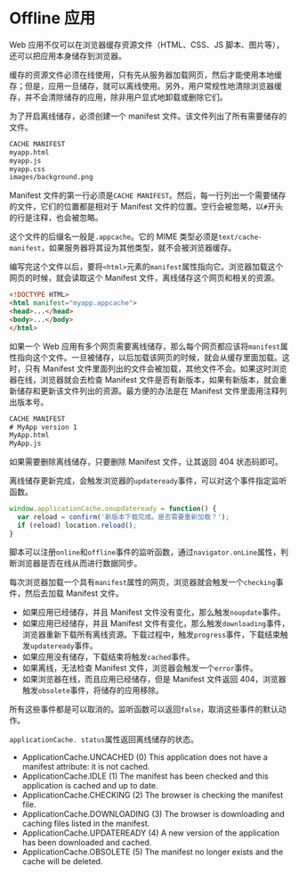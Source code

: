 # Offline 应用

Web 应用不仅可以在浏览器缓存资源文件（HTML、CSS、JS 脚本、图片等），还可以把应用本身储存到浏览器。

缓存的资源文件必须在线使用，只有先从服务器加载网页，然后才能使用本地缓存；但是，应用一旦储存，就可以离线使用。另外，用户常规性地清除浏览器缓存，并不会清除储存的应用，除非用户显式地卸载或删除它们。

为了开启离线储存，必须创建一个 manifest 文件。该文件列出了所有需要储存的文件。

```html
CACHE MANIFEST
myapp.html
myapp.js
myapp.css
images/background.png
```

Manifest 文件的第一行必须是`CACHE MANIFEST`。然后，每一行列出一个需要储存的文件，它们的位置都是相对于 Manifest 文件的位置。空行会被忽略，以`#`开头的行是注释，也会被忽略。

这个文件的后缀名一般是`.appcache`。它的 MIME 类型必须是`text/cache-manifest`，如果服务器将其设为其他类型，就不会被浏览器缓存。

编写完这个文件以后，要将`<html>`元素的`manifest`属性指向它。浏览器加载这个网页的时候，就会读取这个 Manifest 文件，离线储存这个网页和相关的资源。

```html
<!DOCTYPE HTML>
<html manifest="myapp.appcache">
<head>...</head>
<body>...</body>
</html>
```

如果一个 Web 应用有多个网页需要离线储存，那么每个网页都应该将`manifest`属性指向这个文件。一旦被储存，以后加载该网页的时候，就会从缓存里面加载。这时，只有 Manifest 文件里面列出的文件会被加载，其他文件不会。如果这时浏览器在线，浏览器就会去检查 Manifest 文件是否有新版本，如果有新版本，就会重新储存和更新该文件列出的资源。最方便的办法是在 Manifest 文件里面用注释列出版本号。

```html
CACHE MANIFEST
# MyApp version 1
MyApp.html
MyApp.js
```

如果需要删除离线储存，只要删除 Manifest 文件，让其返回 404 状态码即可。

离线储存更新完成，会触发浏览器的`updateready`事件，可以对这个事件指定监听函数。

```javascript
window.applicationCache.onupdateready = function() {
  var reload = confirm('新版本下载完成。是否需要重新加载？');
  if (reload) location.reload();
}
```

脚本可以注册`online`和`offline`事件的监听函数，通过`navigator.onLine`属性，判断浏览器是否在线从而进行数据同步。

每次浏览器加载一个具有`manifest`属性的网页，浏览器就会触发一个`checking`事件，然后去加载 Manifest 文件。

- 如果应用已经储存，并且 Manifest 文件没有变化，那么触发`noupdate`事件。
- 如果应用已经储存，并且 Manifest 文件有变化，那么触发`downloading`事件，浏览器重新下载所有离线资源。下载过程中，触发`progress`事件，下载结束触发`updateready`事件。
- 如果应用没有储存，下载结束将触发`cached`事件。
- 如果离线，无法检查 Manifest 文件，浏览器会触发一个`error`事件。
- 如果浏览器在线，而且应用已经储存，但是 Manifest 文件返回 404，浏览器触发`obsolete`事件，将储存的应用移除。

所有这些事件都是可以取消的。监听函数可以返回`false`，取消这些事件的默认动作。

`applicationCache. status`属性返回离线储存的状态。

- ApplicationCache.UNCACHED (0)
This application does not have a manifest attribute: it is not cached.
- ApplicationCache.IDLE (1)
The manifest has been checked and this application is cached and up to date.
- ApplicationCache.CHECKING (2)
The browser is checking the manifest file.
- ApplicationCache.DOWNLOADING (3)
The browser is downloading and caching files listed in the manifest.
- ApplicationCache.UPDATEREADY (4)
A new version of the application has been downloaded and cached.
- ApplicationCache.OBSOLETE (5)
The manifest no longer exists and the cache will be deleted.
